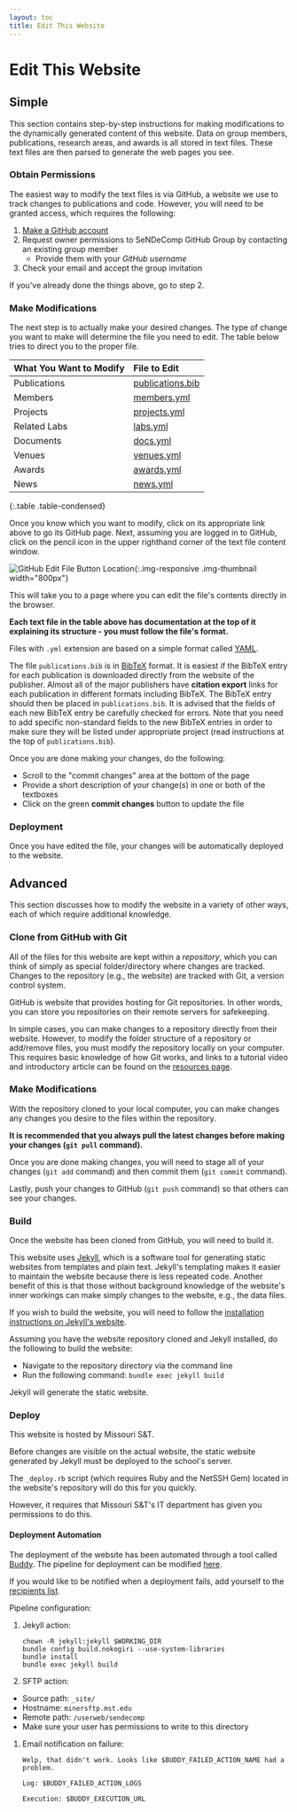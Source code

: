 ```yaml
---
layout: toc
title: Edit This Website
---
```


# Edit This Website

## Simple

This section contains step-by-step instructions for making modifications to the dynamically generated content of this website.
Data on group members, publications, research areas, and awards is all stored in text files.
These text files are then parsed to generate the web pages you see.

### Obtain Permissions

The easiest way to modify the text files is via GitHub, a website we use to track changes to publications and code.
However, you will need to be granted access, which requires the following:

1. [Make a GitHub account](https://www.github.com/join)
2. Request owner permissions to SeNDeComp GitHub Group by contacting an existing group member
    - Provide them with your *GitHub username*
3. Check your email and accept the group invitation

If you've already done the things above, go to step 2.

### Make Modifications

The next step is to actually make your desired changes.
The type of change you want to make will determine the file you need to edit.
The table below tries to direct you to the proper file.

| What You Want to Modify | File to Edit          |
| :---------------------- | :-------------------- |
| Publications            | [publications.bib][1] |
| Members                 | [members.yml][2]      |
| Projects                | [projects.yml][3]     |
| Related Labs            | [labs.yml][4]         |
| Documents               | [docs.yml][5]         |
| Venues                  | [venues.yml][6]       |
| Awards                  | [awards.yml][7]       |
| News                    | [news.yml][8]         |
{:.table .table-condensed}

Once you know which you want to modify, click on its appropriate link above to go its GitHub page.
Next, assuming you are logged in to GitHub, click on the pencil icon in the upper righthand corner of the text file content window.

![GitHub Edit File Button Location](edit-yml-figure-1.png){:.img-responsive .img-thumbnail width="800px"}

This will take you to a page where you can edit the file's contents directly in the browser.

**<i class="fa fa-exclamation-triangle"></i>
Each text file in the table above has documentation at the top of it explaining its structure - you must follow the file's format.**

Files with `.yml` extension are based on a simple format called [YAML](https://en.wikipedia.org/wiki/YAML).

The file `publications.bib` is in [BibTeX](https://en.wikipedia.org/wiki/BibTeX) format. It is easiest if the BibTeX entry for each publication is downloaded directly from the website of the publisher. Almost all of the major publishers have **citation export** links for each publication in different formats including BibTeX. The BibTeX entry should then be placed in `publications.bib`. It is advised that the fields of each new BibTeX entry be carefully checked for errors. Note that you need to add specific non-standard fields to the new BibTeX entries in order to make sure they will be listed under appropriate project (read instructions at the top of `publications.bib`).

Once you are done making your changes, do the following:

- Scroll to the "commit changes" area at the bottom of the page
- Provide a short description of your change(s) in one or both of the textboxes
- Click on the green **commit changes** button to update the file

### Deployment

Once you have edited the file, your changes will be automatically deployed to the website.

## Advanced

This section discusses how to modify the website in a variety of other ways, each of which require additional knowledge.

### Clone from GitHub with Git

All of the files for this website are kept within a *repository*, which you can think of simply as special folder/directory where changes are tracked.
Changes to the repository (e.g., the website) are tracked with Git, a version control system.

GitHub is website that provides hosting for Git repositories.
In other words, you can store you repositories on their remote servers for safekeeping.

In simple cases, you can make changes to a repository directly from their website.
However, to modify the folder structure of a repository or add/remove files, you must modify the repository locally on your computer.
This requires basic knowledge of how Git works, and links to a tutorial video and introductory article can be found on the [resources page]({{site.baseurl}}/resources).

### Make Modifications

With the repository cloned to your local computer, you can make changes any changes you desire to the files within the repository.

**It is recommended that you always pull the latest changes before making your changes (`git pull` command).**

Once you are done making changes, you will need to stage all of your changes (`git add` command) and then commit them (`git commit` command).

Lastly, push your changes to GitHub (`git push` command) so that others can see your changes.

### Build

Once the website has been cloned from GitHub, you will need to build it.

This website uses [Jekyll](http://jekyllrb.com/), which is a software tool for generating static websites from templates and plain text.
Jekyll's templating makes it easier to maintain the website because there is less repeated code.
Another benefit of this is that those without background knowledge of the website's inner workings can make simply changes to the website, e.g., the data files.

If you wish to build the website, you will need to follow the [installation instructions on Jekyll's website](http://jekyllrb.com/docs/installation/).

Assuming you have the website repository cloned and Jekyll installed, do the following to build the website:

- Navigate to the repository directory via the command line
- Run the following command: `bundle exec jekyll build`

Jekyll will generate the static website.

### Deploy

This website is hosted by Missouri S&amp;T.

Before changes are visible on the actual website, the static website generated by Jekyll must be deployed to the school's server.

The `_deploy.rb` script (which requires Ruby and the NetSSH Gem) located in the website's repository will do this for you quickly.

However, it requires that Missouri S&amp;T's IT department has given you permissions to do this.

#### Deployment Automation

The deployment of the website has been automated through a tool called [Buddy](https://buddy.works).
The pipeline for deployment can be modified [here](https://app.buddy.works/sendecomp-1/sendecomp-website/pipelines).

If you would like to be notified when a deployment fails, add yourself to the [recipients list](https://app.buddy.works/sendecomp-1/sendecomp-website/pipelines/pipeline/203887/action/417154/edit).

Pipeline configuration:
1. Jekyll action:
    ```
    chown -R jekyll:jekyll $WORKING_DIR
    bundle config build.nokogiri --use-system-libraries
    bundle install
    bundle exec jekyll build
    ```
1. SFTP action:
  * Source path: `_site/`
  * Hostname: `minersftp.mst.edu`
  * Remote path: `/userweb/sendecomp`
  * Make sure your user has permissions to write to this directory
1. Email notification on failure:
    ```
    Welp, that didn't work. Looks like $BUDDY_FAILED_ACTION_NAME had a problem.
    
    Log: $BUDDY_FAILED_ACTION_LOGS
    
    Execution: $BUDDY_EXECUTION_URL
    ```

[1]: https://github.com/sendecomp/sendecomp-website/blob/master/_data/publications.bib
[2]: https://github.com/sendecomp/sendecomp-website/blob/master/_data/members.yml
[3]: https://github.com/sendecomp/sendecomp-website/blob/master/_data/projects.yml
[4]: https://github.com/sendecomp/sendecomp-website/blob/master/_data/labs.yml
[5]: https://github.com/sendecomp/sendecomp-website/blob/master/_data/docs.yml
[6]: https://github.com/sendecomp/sendecomp-website/blob/master/_data/venues.yml
[7]: https://github.com/sendecomp/sendecomp-website/blob/master/_data/awards.yml
[8]: https://github.com/sendecomp/sendecomp-website/blob/master/_data/news.yml
